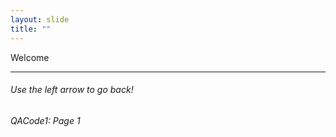 ```yaml
---
layout: slide
title: ""
---
```

Welcome 

[comment]: # (Notes)
[comment]: # (Intro Page)
[comment]: # ('[comment]: #' to create comments')
[comment]: # (<H^> to <H1> controls font size, ####### also works)
[comment]: # (Use <H1> to <h6> to descrease font)
[comment]: # (<br /> for a hard retun, some can use double space bar)
[comment]: # (<!---xxx--->  in line comments)

<HR>
<H6>Use the left arrow to go back!<H6> <!---in line comments--->
<H6>QACode1: Page 1<H6>  <!---in line comments--->

